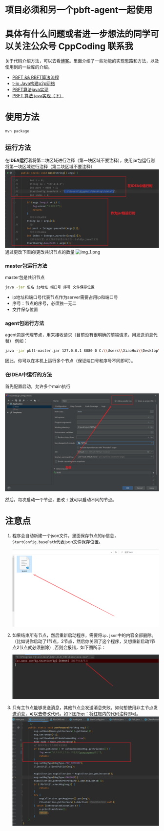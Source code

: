 # **项目必须和另一个pbft-agent一起使用**

# 具体有什么问题或者进一步想法的同学可以关注公众号 **CppCoding** 联系我 
关于代码介绍方法，可以去看[博客](https://www.cnblogs.com/xiaohuiduan/category/1635542.html)。里面介绍了一些功能的实现思路和方法，以及使用到的一些库的介绍。

- [PBFT && RBFT算法流程](https://www.cnblogs.com/xiaohuiduan/p/12210891.html)
- [t-io Java构建p2p网络](https://www.cnblogs.com/xiaohuiduan/p/12302024.html)
- [PBFT算法java实现](https://www.cnblogs.com/xiaohuiduan/p/12339955.html)
- [PBFT 算法 java实现（下）](https://www.cnblogs.com/xiaohuiduan/p/12359271.html)



# 使用方法



```bash
mvn package
```

## 运行方法

在**IDEA运行**着将第二块区域进行注释（第一块区域不要注释），使用jar包运行则将第一块区域进行注释（第二块区域不要注释）
![](imgs/image-20200616113250619.png)
通过更改下图的i更改共识节点的数量
![img_1.png](img_1.png)

### master包运行方法
master包是共识节点
```bash
java -jar 包名 ip地址 端口号 序号 文件保存位置
```

- ip地址和端口号代表节点作为server需要占用ip和端口号
- 序号：节点的序号，必须独一无二
- 文件保存位置


### agent包运行方法
agent包是代理节点，用来接收请求（目前没有很明确的前端请求，用发送消息代替）
例如：

```bash
java -jar pbft-master.jar 127.0.0.1 8080 0 C:\\Users\\XiaoHui\\Desktop\\data\\
```

因此，你可以在本机上运行多个节点（保证端口号和序号不同即可）。

### 在IDEA中运行的方法

首先配置启动，允许多个main执行

![](imgs/image-20200616113601203.png)

然后，每次启动一个节点，更改 `i` 就可以启动不同的节点。


# 注意点



1. 程序会自动新建一个json文件，里面保存节点的ip信息，`StartConfig.basePath`代表json文件保存位置。

   ![](imgs/image-20210115214021655.png)
   
   



2. 如果结束所有节点，然后重新启动程序，需要将`ip.json`中的内容全部删除。（比如说你启动了1节点，2节点，然后你关闭了这个程序，又想重新启动1节点2节点就必须删除）,否则会报错，如下图所示：

   ![](imgs/image-20210115214211047.png)
   
3. 只有主节点能够发送消息，其他节点会发送消息失败。如何想使用非主节点发送消息，可以去修改代码。如下图所示：将红框内的代码注释即可。![](imgs/image-20210115222620783.png)


